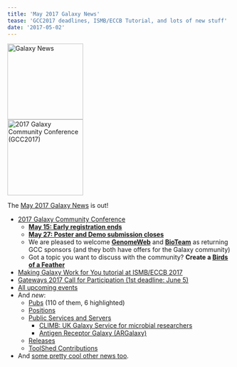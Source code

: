 ```yaml
---
title: 'May 2017 Galaxy News'
tease: 'GCC2017 deadlines, ISMB/ECCB Tutorial, and lots of new stuff'
date: '2017-05-02'
---
```

<div class='right'><a href='/galaxy-updates/2017-05/'><img src="/src/images/galaxy-logos/GalaxyNews.png" alt="Galaxy News" width="170" /></a><br />
<a href="https://gcc2017.sciencesconf.org/"><img src='/src/images/logos/gcc2017-logo-300.png' alt='2017 Galaxy Community Conference (GCC2017)' width="170" /></a>
</div>

The [May 2017 Galaxy News](/galaxy-updates/2017-05/) is out!  

* [2017 Galaxy Community Conference](/galaxy-updates/2017-05/#2017-galaxy-community-conference)
  * **[May 15: Early registration ends](/galaxy-updates/2017-05/#early-registration-closes-may-15)**
  * **[May 27: Poster and Demo submission closes](/galaxy-updates/2017-05/#poster-and-demo-submission-closes-may-27)**
  * We are pleased to welcome **[GenomeWeb](/galaxy-updates/2017-05/#genomeweb)** and **[BioTeam](/galaxy-updates/2017-05/#bioteam)** as returning GCC sponsors (and they both have offers for the Galaxy community)
  *  Got a topic you want to discuss with the community?  **Create a [Birds of a Feather](/galaxy-updates/2017-05/#gcc2017-call-for-bofs-)**
* [Making Galaxy Work for You tutorial at ISMB/ECCB 2017](/galaxy-updates/2017-05/#galaxy-tutorial-ismb-eccb-2017)
* [Gateways 2017 Call for Participation (1st deadline: June 5)](/galaxy-updates/2017-05/#gateways-2017-call-for-participation-1st-deadline-june-5-)
* [All upcoming events](/galaxy-updates/2017-05/#all-upcoming-events)
* And *new*:
  * [Pubs](/galaxy-updates/2017-05/#new-publications) (110 of them, 6 highlighted)
  * [Positions](/galaxy-updates/2017-05/#who-s-hiring)
  * [Public Services and Servers](/galaxy-updates/2017-05/#public-galaxy-server-news)
    * [CLIMB: UK Galaxy Service for microbial researchers](/galaxy-updates/2017-05/#united-kingdom-climb)
    * [Antigen Receptor Galaxy (ARGalaxy)](/galaxy-updates/2017-05/#antigen-receptor-galaxy-argalaxy-)
  * [Releases](/galaxy-updates/2017-05/#releases)
  * [ToolShed Contributions](/galaxy-updates/2017-05/#toolshed-contributions)
* And [some pretty cool other news too](/galaxy-updates/2017-05/#other-news).
